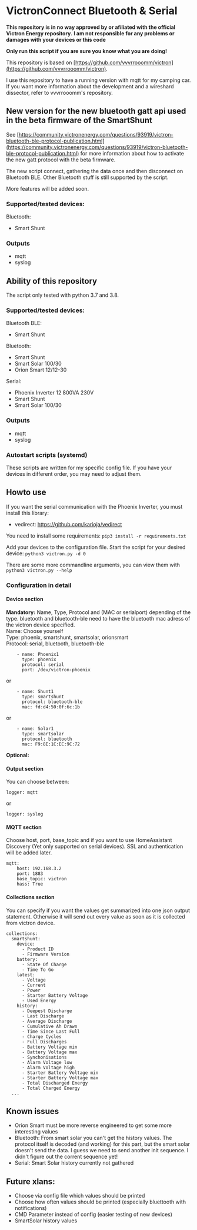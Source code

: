 # VictronConnect Bluetooth & Serial

**This repository is in no way approved by or afiliated with the official Victron Energy repository.**
**I am not responsible for any problems or damages with your devices or this code**

**Only run this script if you are sure you know what you are doing!**

This repository is based on [https://github.com/vvvrrooomm/victron](https://github.com/vvvrrooomm/victron).

I use this repository to have a running version with mqtt for my camping car.
If you want more information about the development and a wireshard dissector, refer to vvvrrooomm's repository.

## New version for the new bluetooth gatt api used in the beta firmware of the SmartShunt
See [https://community.victronenergy.com/questions/93919/victron-bluetooth-ble-protocol-publication.html](https://community.victronenergy.com/questions/93919/victron-bluetooth-ble-protocol-publication.html)
for more information about how to activate the new gatt protocol with the beta firmware.

The new script connect, gathering the data once and then disconnect on Bluetooth BLE. Other Bluetooth stuff is still supported by the script.

More features will be added soon. 

### Supported/tested devices:
Bluetooth:
- Smart Shunt
### Outputs
- mqtt
- syslog

## Ability of this repository
The script only tested with python 3.7 and 3.8.
### Supported/tested devices:
Bluetooth BLE: 
- Smart Shunt

Bluetooth:
- Smart Shunt
- Smart Solar 100/30
- Orion Smart 12/12-30

Serial:
- Phoenix Inverter 12 800VA 230V
- Smart Shunt
- Smart Solar 100/30

### Outputs
- mqtt
- syslog

### Autostart scripts (systemd)
These scripts are written for my specific config file. If you have your devices in different order, you may need to adjust them.

## Howto use
If you want the serial communication with the Phoenix Inverter, you must install this library:
- vedirect: https://github.com/karioja/vedirect

You need to install some requirements: `pip3 install -r requirements.txt`

Add your devices to the configuration file.
Start the script for your desired device: `python3 victron.py -d 0`

There are some more commandline arguments, you can view them with `python3 victron.py --help`

### Configuration in detail
#### Device section
**Mandatory:**
Name, Type, Protocol and (MAC or serialport) depending of the type. bluetooth and bluetooth-ble need to have the bluetooth mac adress of the victron device specified.
<br>
Name: Choose yourself<br>
Type: phoenix, smartshunt, smartsolar, orionsmart<br>
Protocol: serial, bluetooth, bluetooth-ble
```buildoutcfg
    - name: Phoenix1
      type: phoenix
      protocol: serial
      port: /dev/victron-phoenix
```
or
```buildoutcfg
    - name: Shunt1
      type: smartshunt
      protocol: bluetooth-ble
      mac: fd:d4:50:0f:6c:1b
```
or
```buildoutcfg
    - name: Solar1
      type: smartsolar
      protocol: bluetooth
      mac: F9:8E:1C:EC:9C:72
```
**Optional:**


#### Output section
You can choose between:
```buildoutcfg
logger: mqtt
```
or 
```buildoutcfg
logger: syslog
```
#### MQTT section
Choose host, port, base_topic and if you want to use HomeAssistant Discovery (Yet only supported on serial devices). SSL and authentication will be added later.
```buildoutcfg
mqtt:
    host: 192.168.3.2
    port: 1883
    base_topic: victron
    hass: True
```
#### Collections section
You can specify if you want the values get summarized into one json output statement. Otherwise it will send out every value as soon as it is collected from victron device. 
```buildoutcfg
collections:
  smartshunt:
    device:
      - Product ID
      - Firmware Version
    battery:
      - State Of Charge
      - Time To Go
    latest:
      - Voltage
      - Current
      - Power
      - Starter Battery Voltage
      - Used Energy
    history:
      - Deepest Discharge
      - Last Discharge
      - Average Discharge
      - Cumulative Ah Drawn
      - Time Since Last Full
      - Charge Cycles
      - Full Discharges
      - Battery Voltage min
      - Battery Voltage max
      - Synchonisations
      - Alarm Voltage low
      - Alarm Voltage high
      - Starter Battery Voltage min
      - Starter Battery Voltage max
      - Total Discharged Energy
      - Total Charged Energy
  ...
```
## Known issues
- Orion Smart must be more reverse engineered to get some more interesting values
- Bluetooth: From smart solar you can't get the history values. The protocol itself is decoded (and working) for this part, but the smart solar doesn't send the data. I guess we need to send another init sequence. I didn't figure out the corrent sequence yet!
- Serial: Smart Solar history currently not gathered

## Future xlans:
- Choose via config file which values should be printed
- Choose how often values should be printed (especially bluettooth with notifications)
- CMD Parameter instead of config (easier testing of new devices)
- SmartSolar history values
